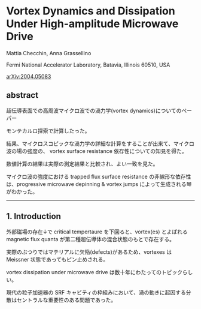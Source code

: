 # Vortex Dynamics and Dissipation Under High-amplitude Microwave Drive

Mattia Checchin, Anna Grassellino

Fermi National Accelerator Laboratory, Batavia, Illinois 60510, USA

[arXiv:2004.05083](https://arxiv.org/abs/2004.05083)

## abstract

超伝導表面での高周波マイクロ波での渦力学(vortex dynamics)についてのペーパー

モンテカルロ探索で計算したった。

結果、マイクロスコピックな渦力学の詳細な計算をすることが出来て、マイクロ波の場の強度の、 vortex surface resistance 依存性についての知見を得た。

数値計算の結果は実際の測定結果と比較され、よい一致を見た。

マイクロ波の強度における trapped flux surface resistance の非線形な依存性は、progressive microwave depinning & vortex jumps によって生成される琴がわかった。

---

## 1. Introduction

外部磁場の存在↓で critical tempertaure を下回ると、vortex(es) とよばれる magnetic flux quanta が第二種超伝導体の混合状態のもとで存在する。

実際のぶつりではマテリアルに欠陥(defects)があるため、vortexes は Meissner 状態であってもピン止めされる。

vortex dissipation under microwave drive は数十年にわたってのトピックらしい。

現代の粒子加速器の SRF キャビティの枠組みにおいて、渦の動きに起因する分散はセントラルな重要性のある問題であった。


